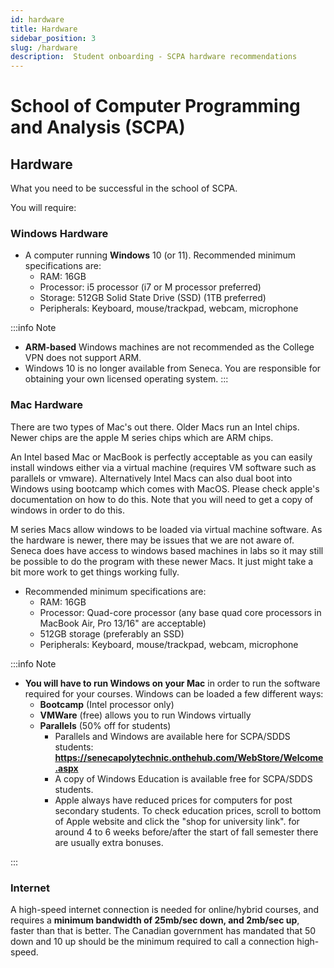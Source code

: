 ```yaml
---
id: hardware
title: Hardware
sidebar_position: 3
slug: /hardware
description:  Student onboarding - SCPA hardware recommendations
---
```


# School of Computer Programming and Analysis \(SCPA\)

## Hardware
What you need to be successful in the school of SCPA.

You will require:

### Windows Hardware

* A computer running **Windows** 10 \(or 11\). Recommended minimum specifications are:
    * RAM: 16GB
    * Processor: i5 processor \(i7 or M processor preferred\)
    * Storage: 512GB Solid State Drive \(SSD\) \(1TB preferred\)
    * Peripherals: Keyboard, mouse/trackpad, webcam, microphone

:::info Note
* **ARM-based** Windows machines are not recommended as the College VPN does not support ARM.
* Windows 10 is no longer available from Seneca. You are responsible for obtaining your own licensed operating system.
:::

### Mac Hardware

There are two types of Mac's out there.  Older Macs run an Intel chips. Newer chips are the apple M series chips which are ARM chips.

An Intel based Mac or MacBook is perfectly acceptable as you can easily install windows either via a virtual machine (requires VM software such as parallels or vmware).  Alternatively Intel Macs can also dual boot into Windows using bootcamp which comes with MacOS.  Please check apple's documentation on how to do this.  Note that you will need to get a copy of windows in order to do this.

M series Macs allow windows to be loaded via virtual machine software.  As the hardware is newer, there may be issues that we are not aware of.  Seneca does have access to windows based machines in labs so it may still be possible to do the program with these newer Macs.  It just might take a bit more work to get things working fully.


* Recommended minimum specifications are:
    * RAM: 16GB
    * Processor: Quad-core processor \(any base quad core processors in MacBook Air, Pro 13/16" are acceptable\)
    * 512GB storage \(preferably an SSD\)
    * Peripherals: Keyboard, mouse/trackpad, webcam, microphone

:::info Note
* **You will have to run Windows on your Mac** in order to run the software required for your courses. Windows can be loaded a few different ways:
    * **Bootcamp** (Intel processor only)
    * **VMWare** (free) allows  you to run Windows virtually
    * **Parallels** (50% off for students)
        * Parallels and Windows are available here for SCPA/SDDS students: **https://senecapolytechnic.onthehub.com/WebStore/Welcome.aspx** 
        * A copy of Windows Education is available free for SCPA/SDDS students.
        * Apple always have reduced prices for computers for post secondary students.  To check education prices, scroll to bottom of Apple website and click the "shop for university link". for around 4 to 6 weeks before/after the start of fall semester there are usually extra bonuses.

:::

### Internet
A high-speed internet connection is needed for online/hybrid courses, and requires a **minimum bandwidth of 25mb/sec down, and 2mb/sec up**, faster than that is better. The Canadian government has mandated that 50 down and 10 up should be the minimum required to call a connection high-speed.